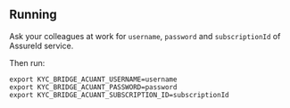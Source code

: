 ## Running

Ask your colleagues at work for `username`, `password` and `subscriptionId` of AssureId service.

Then run:

```
export KYC_BRIDGE_ACUANT_USERNAME=username    
export KYC_BRIDGE_ACUANT_PASSWORD=password
export KYC_BRIDGE_ACUANT_SUBSCRIPTION_ID=subscriptionId



```